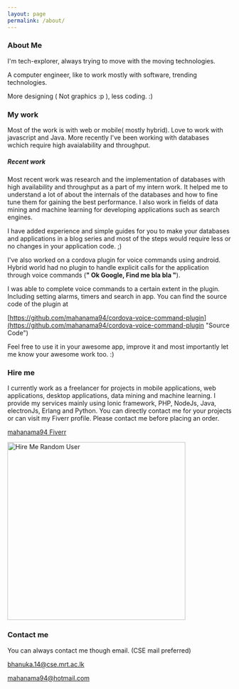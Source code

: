 ```yaml
---
layout: page
permalink: /about/
---
```


### About Me
<p>
  I'm tech-explorer, always trying to move with the moving technologies.

  A computer engineer, like to work mostly with software, trending technologies.

  More designing ( Not graphics :p ), less coding. :)

</p>

### My work

<p>

  Most of the work is with web or mobile( mostly hybrid). Love to work with
  javascript and Java. More recently I've been working with databases wchich require high
  avaialability and throughput.

</p>

##### Recent work

  Most recent work was research and the implementation of databases with high availability and throughput as
  a part of my intern work. It helped me to understand a lot of about the internals of the databases and how to fine tune
  them for gaining the best performance. I also work in fields of data mining and machine learning for developing
  applications such as search engines.

  I have added experience and simple guides for you to make your databases and applications in a blog series and most
  of the steps would require less or no changes in your application code. ;)

  I've also worked on a cordova plugin for voice commands using android.
  Hybrid world had no plugin to handle explicit calls for the application through
  voice commands (__" Ok Google, Find me bla bla "__).

  I was able to complete voice commands to a certain extent in the plugin. Including setting alarms, timers and search in app. You can find the
  source code of the plugin at

  [https://github.com/mahanama94/cordova-voice-command-plugin](https://github.com/mahanama94/cordova-voice-command-plugin "Source Code")

  Feel free to use it in your awesome app, improve it and most importantly let me know your awesome work too. :)

### Hire me

  I currently work as a freelancer for projects in mobile applications, web applications, desktop applications, data mining
  and machine learning. I provide my services mainly using Ionic framework, PHP, NodeJs, Java, electronJs, Erlang and Python.
  You can directly contact me for your projects or can visit my Fiverr profile. Please contact me before placing an order.

  [mahanama94 Fiverr](https://www.fiverr.com/mahanama94/)

 <img src="{{ site.baseurl }}/images/hire-me.jpeg" alt="Hire Me Random User" style="width: 400px;"/>



### Contact me

<p>

  You can always contact me though email. (CSE mail preferred)

</p>

[bhanuka.14@cse.mrt.ac.lk](mailto:bhanuka.14@cse.mrt.ac.lk)

[mahanama94@hotmail.com](mailto:mahanama94@hotmail.com)
